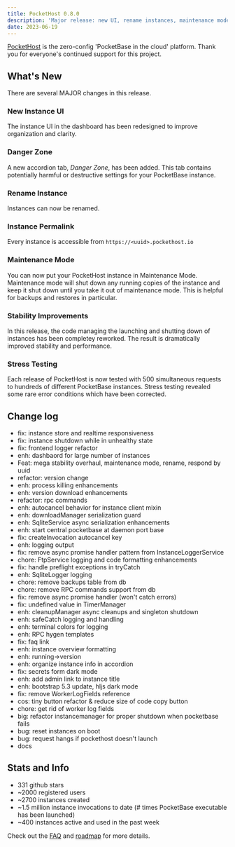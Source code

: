 ```yaml
---
title: PocketHost 0.8.0
description: 'Major release: new UI, rename instances, maintenance mode, instance permalinks, and more.'
date: 2023-06-19
---
```


[PocketHost](https://pockethost.io) is the zero-config 'PocketBase in the cloud' platform. Thank you for everyone's continued support for this project.

## What's New

There are several MAJOR changes in this release.

### New Instance UI

The instance UI in the dashboard has been redesigned to improve organization and clarity.

### Danger Zone

A new accordion tab, _Danger Zone_, has been added. This tab contains potentially harmful or destructive settings for your PocketBase instance.

### Rename Instance

Instances can now be renamed.

### Instance Permalink

Every instance is accessible from `https://<uuid>.pockethost.io`

### Maintenance Mode

You can now put your PocketHost instance in Maintenance Mode. Maintenance mode will shut down any running copies of the instance and keep it shut down until you take it out of maintenance mode. This is helpful for backups and restores in particular.

### Stability Improvements

In this release, the code managing the launching and shutting down of instances has been completey reworked. The result is dramatically improved stability and performance.

### Stress Testing

Each release of PocketHost is now tested with 500 simultaneous requests to hundreds of different PocketBase instances. Stress testing revealed some rare error conditions which have been corrected.

## Change log

- fix: instance store and realtime responsiveness
- fix: instance shutdown while in unhealthy state
- fix: frontend logger refactor
- enh: dashbaord for large number of instances
- Feat: mega stability overhaul, maintenance mode, rename, respond by uuid
- refactor: version change
- enh: process killing enhancements
- enh: version download enhancements
- refactor: rpc commands
- enh: autocancel behavior for instance client mixin
- enh: downloadManager serialization guard
- enh: SqliteService async serialization enhancements
- enh: start central pocketbase at daemon port base
- fix: createInvocation autocancel key
- enh: logging output
- fix: remove async promise handler pattern from InstanceLoggerService
- chore: FtpService logging and code formatting enhancements
- fix: handle preflight exceptions in tryCatch
- enh: SqliteLogger logging
- chore: remove backups table from db
- chore: remove RPC commands support from db
- fix: remove async promise handler (won't catch errors)
- fix: undefined value in TimerManager
- enh: cleanupManager async cleanups and singleton shutdown
- enh: safeCatch logging and handling
- enh: terminal colors for logging
- enh: RPC hygen templates
- fix: faq link
- enh: instance overview formatting
- enh: running->version
- enh: organize instance info in accordion
- fix: secrets form dark mode
- enh: add admin link to instance title
- enh: bootstrap 5.3 update, hljs dark mode
- fix: remove WorkerLogFields reference
- cos: tiny button refactor & reduce size of code copy button
- chore: get rid of worker log fields
- big: refactor instancemanager for proper shutdown when pocketbase fails
- bug: reset instances on boot
- bug: request hangs if pockethost doesn't launch
- docs

## Stats and Info

- 331 github stars
- ~2000 registered users
- ~2700 instances created
- ~1.5 million instance invocations to date (# times PocketBase executable has been launched)
- ~400 instances active and used in the past week

Check out the [FAQ](https://pockethost.io/docs/overview/faq) and [roadmap](https://pockethost.io/docs/overview/roadmap) for more details.
